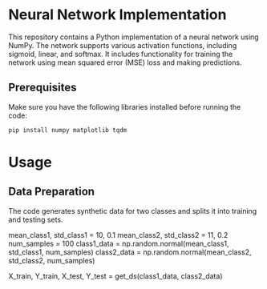 # Neural Network Implementation

This repository contains a Python implementation of a neural network using NumPy. The network supports various activation functions, including sigmoid, linear, and softmax. It includes functionality for training the network using mean squared error (MSE) loss and making predictions.

## Prerequisites

Make sure you have the following libraries installed before running the code:

```bash
pip install numpy matplotlib tqdm
```
# Usage
## Data Preparation
The code generates synthetic data for two classes and splits it into training and testing sets.

mean_class1, std_class1 = 10, 0.1
mean_class2, std_class2 = 11, 0.2
num_samples = 100
class1_data = np.random.normal(mean_class1, std_class1, num_samples)
class2_data = np.random.normal(mean_class2, std_class2, num_samples)

X_train, Y_train, X_test, Y_test = get_ds(class1_data, class2_data)

